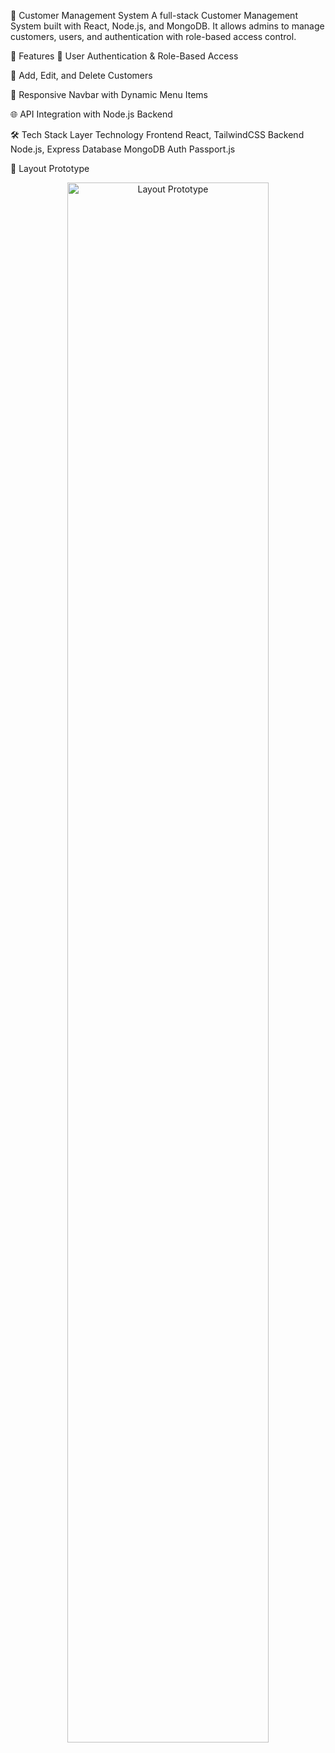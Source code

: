 🧾 Customer Management System
A full-stack Customer Management System built with React, Node.js, and MongoDB.
It allows admins to manage customers, users, and authentication with role-based access control.

🚀 Features
🔑 User Authentication & Role-Based Access

📝 Add, Edit, and Delete Customers

📱 Responsive Navbar with Dynamic Menu Items

🌐 API Integration with Node.js Backend

🛠️ Tech Stack
Layer	Technology
Frontend	React, TailwindCSS
Backend	Node.js, Express
Database	MongoDB
Auth	Passport.js

🎨 Layout Prototype
<p align="center"> <img src="https://github.com/user-attachments/assets/1323b56e-fef8-4d75-9fe8-2d6e4a55254b" alt="Layout Prototype" width="80%"> </p>
